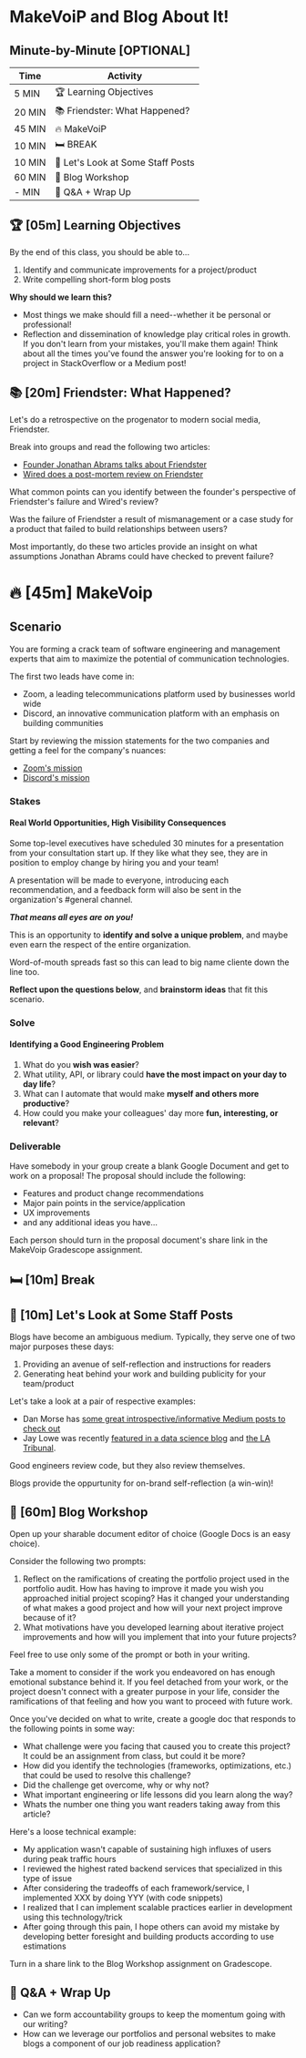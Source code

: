 # MakeVoiP and Blog About It!

## Minute-by-Minute [OPTIONAL]

|**Time**  | **Activity**              |
 --------- | ------------------------- |
| 5 MIN     | 🏆 Learning Objectives    |
| 20 MIN    | 📚 Friendster: What Happened?   |
| 45 MIN    | 🔥 MakeVoiP |
| 10 MIN    | 🛏️ BREAK                     |
| 10 MIN    | 👀 Let's Look at Some Staff Posts              |
| 60 MIN    | 🚜 Blog Workshop    |
| - MIN     | 💪 Q&A + Wrap Up       |

## 🏆 [05m] Learning Objectives

By the end of this class, you should be able to...

1. Identify and communicate improvements for a project/product
1. Write compelling short-form blog posts

**Why should we learn this?**
- Most things we make should fill a need--whether it be personal or professional!
- Reflection and dissemination of knowledge play critical roles in growth. If you don't learn from your mistakes, you'll make them again! Think about all the times you've found the answer you're looking for to on a project in StackOverflow or a Medium post! 

## 📚 [20m] Friendster: What Happened?

Let's do a retrospective on the progenator to modern social media, Friendster.

Break into groups and read the following two articles:
- [Founder Jonathan Abrams talks about Friendster](https://mashable.com/2014/02/03/jonathan-abrams-friendster-facebook/)
- [Wired does a post-mortem review on Friendster](https://www.wired.com/2013/02/friendster-autopsy/)

What common points can you identify between the founder's perspective of Friendster's failure and Wired's review?

Was the failure of Friendster a result of mismanagement or a case study for a product that failed to build relationships between users?

Most importantly, do these two articles provide an insight on what assumptions Jonathan Abrams could have checked to prevent failure?


# 🔥 [45m] MakeVoip

## Scenario

You are forming a crack team of software engineering and management experts that aim to maximize the potential of communication technologies. 

The first two leads have come in:
- Zoom, a leading telecommunications platform used by businesses world wide
- Discord, an innovative communication platform with an emphasis on building communities

Start by reviewing the mission statements for the two companies and getting a feel for the company's nuances:
- [Zoom's mission](https://zoom.us/about)
- [Discord's mission](https://discord.com/company)

### Stakes

#### Real World Opportunities, High Visibility Consequences

Some top-level executives have scheduled 30 minutes for a presentation from your consultation start up. If they like what they see, they are in position to employ change by hiring you and your team!

A presentation will be made to everyone, introducing each recommendation, and a feedback form will also be sent in the organization's #general channel. 

**_That means all eyes are on you!_** 

This is an opportunity to **identify and solve a unique problem**, and maybe even earn the respect of the entire organization.

Word-of-mouth spreads fast so this can lead to big name cliente down the line too.

**Reflect upon the questions below**, and **brainstorm ideas** that fit this scenario.

### Solve

#### Identifying a Good Engineering Problem

1. What do you **wish was easier**?
1. What utility, API, or library could **have the most impact on your day to day life**?
1. What can I automate that would make **myself and others more productive**?
1. How could you make your colleagues' day more **fun, interesting, or relevant**?

### Deliverable

Have somebody in your group create a blank Google Document and get to work on a proposal! The proposal should include the following:
- Features and product change recommendations
- Major pain points in the service/application
- UX improvements
- and any additional ideas you have...

Each person should turn in the proposal document's share link in the MakeVoip Gradescope assignment.

## 🛏️ [10m] Break

## 👀 [10m] Let's Look at Some Staff Posts 

Blogs have become an ambiguous medium. Typically, they serve one of two major purposes these days:
1. Providing an avenue of self-reflection and instructions for readers
2. Generating heat behind your work and building publicity for your team/product 

Let's take a look at a pair of respective examples:
- Dan Morse has [some great introspective/informative Medium posts to check out](https://danielmorse.medium.com)
- Jay Lowe was recently [featured in a data science blog](https://insidebigdata.com/2021/06/17/ai-under-the-hood-object-detection-model-capable-of-identifying-floating-plastic-beneath-the-surface-of-the-ocean/) and [the LA Tribunal](https://thelosangelestribune.com/2021/06/15/marine-plastic-detected-and-quantified-using-artificial-intelligence/).

Good engineers review code, but they also review themselves.

Blogs provide the oppurtunity for on-brand self-reflection (a win-win)!

## 🚜 [60m] Blog Workshop  

Open up your sharable document editor of choice (Google Docs is an easy choice).

Consider the following two prompts:
1. Reflect on the ramifications of creating the portfolio project used in the portfolio audit. How has having to improve it made you wish you approached initial project scoping? Has it changed your understanding of what makes a good project and how will your next project improve because of it?
2. What motivations have you developed learning about iterative project improvements and how will you implement that into your future projects?

Feel free to use only some of the prompt or both in your writing. 

Take a moment to consider if the work you endeavored on has enough emotional substance behind it. If you feel detached from your work, or the project doesn't connect with a greater purpose in your life, consider the ramifications of that feeling and how you want to proceed with future work.

Once you've decided on what to write, create a google doc that responds to the following points in some way:
- What challenge were you facing that caused you to create this project? It could be an assignment from class, but could it be more?
- How did you identify the technologies (frameworks, optimizations, etc.) that could be used to resolve this challenge? 
- Did the challenge get overcome, why or why not?
- What important engineering or life lessons did you learn along the way?
- Whats the number one thing you want readers taking away from this article?

Here's a loose technical example:
- My application wasn't capable of sustaining high influxes of users during peak traffic hours
- I reviewed the highest rated backend services that specialized in this type of issue
- After considering the tradeoffs of each framework/service, I implemented XXX by doing YYY (with code snippets)
- I realized that I can implement scalable practices earlier in development using this technology/trick
- After going through this pain, I hope others can avoid my mistake by developing better foresight and building products according to use estimations

Turn in a share link to the Blog Workshop assignment on Gradescope.

## 💪 Q&A + Wrap Up 

- Can we form accountability groups to keep the momentum going with our writing?
- How can we leverage our portfolios and personal websites to make blogs a component of our job readiness application?
